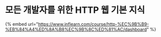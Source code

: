 # 모든 개발자를 위한 HTTP 웹 기본 지식

{% embed url="https://www.inflearn.com/course/http-%EC%9B%B9-%EB%84%A4%ED%8A%B8%EC%9B%8C%ED%81%AC/dashboard" %}
